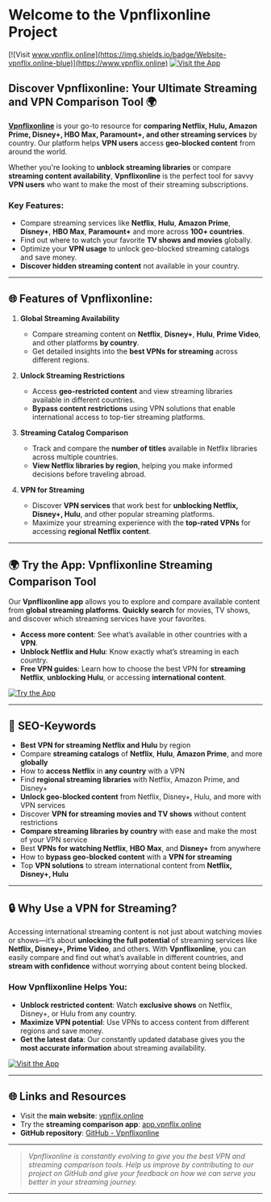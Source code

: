# Welcome to the Vpnflixonline Project

[![Visit www.vpnflix.online](https://img.shields.io/badge/Website-vpnflix.online-blue)](https://www.vpnflix.online)
[![Visit the App](https://img.shields.io/badge/Try%20the%20App-app.vpnflix.online-green)](https://app.vpnflix.online)

## Discover Vpnflixonline: Your Ultimate Streaming and VPN Comparison Tool 🌍

[**Vpnflixonline**](https://www.vpnflix.online) is your go-to resource for **comparing Netflix, Hulu, Amazon Prime, Disney+, HBO Max, Paramount+, and other streaming services** by country. Our platform helps **VPN users** access **geo-blocked content** from around the world. 

Whether you're looking to **unblock streaming libraries** or compare **streaming content availability**, **Vpnflixonline** is the perfect tool for savvy **VPN users** who want to make the most of their streaming subscriptions.

### Key Features:
- Compare streaming services like **Netflix**, **Hulu**, **Amazon Prime**, **Disney+**, **HBO Max**, **Paramount+** and more across **100+ countries**.
- Find out where to watch your favorite **TV shows and movies** globally.
- Optimize your **VPN usage** to unlock geo-blocked streaming catalogs and save money.
- **Discover hidden streaming content** not available in your country.
  
---

## 🌐 Features of Vpnflixonline:

1. **Global Streaming Availability**
    - Compare streaming content on **Netflix**, **Disney+**, **Hulu**, **Prime Video**, and other platforms **by country**.
    - Get detailed insights into the **best VPNs for streaming** across different regions.

2. **Unlock Streaming Restrictions**
    - Access **geo-restricted content** and view streaming libraries available in different countries.
    - **Bypass content restrictions** using VPN solutions that enable international access to top-tier streaming platforms.

3. **Streaming Catalog Comparison**
    - Track and compare the **number of titles** available in Netflix libraries across multiple countries.
    - **View Netflix libraries by region**, helping you make informed decisions before traveling abroad.

4. **VPN for Streaming**
    - Discover **VPN services** that work best for **unblocking Netflix, Disney+, Hulu**, and other popular streaming platforms.
    - Maximize your streaming experience with the **top-rated VPNs** for accessing **regional Netflix content**.

---

## 🌍 Try the App: Vpnflixonline Streaming Comparison Tool

Our **Vpnflixonline app** allows you to explore and compare available content from **global streaming platforms**. **Quickly search** for movies, TV shows, and discover which streaming services have your favorites.

- **Access more content**: See what’s available in other countries with a **VPN**.
- **Unblock Netflix and Hulu**: Know exactly what’s streaming in each country.
- **Free VPN guides**: Learn how to choose the best VPN for **streaming Netflix**, **unblocking Hulu**, or accessing **international content**.

[![Try the App](https://img.shields.io/badge/Try%20the%20App-app.vpnflix.online-green)](https://app.vpnflix.online)

---

## 🚀 SEO-Keywords

- **Best VPN for streaming Netflix and Hulu** by region
- Compare **streaming catalogs** of **Netflix**, **Hulu**, **Amazon Prime**, and more **globally**
- How to **access Netflix** in **any country** with a VPN
- Find **regional streaming libraries** with Netflix, Amazon Prime, and Disney+
- **Unlock geo-blocked content** from Netflix, Disney+, Hulu, and more with VPN services
- Discover **VPN for streaming movies and TV shows** without content restrictions
- **Compare streaming libraries by country** with ease and make the most of your VPN service
- Best **VPNs for watching Netflix**, **HBO Max**, and **Disney+** from anywhere
- How to **bypass geo-blocked content** with a **VPN for streaming**
- Top **VPN solutions** to stream international content from **Netflix, Disney+, Hulu**

---

## 🔒 Why Use a VPN for Streaming?

Accessing international streaming content is not just about watching movies or shows—it’s about **unlocking the full potential** of streaming services like **Netflix, Disney+, Prime Video**, and others. With **Vpnflixonline**, you can easily compare and find out what’s available in different countries, and **stream with confidence** without worrying about content being blocked.

### How Vpnflixonline Helps You:
- **Unblock restricted content**: Watch **exclusive shows** on Netflix, Disney+, or Hulu from any country.
- **Maximize VPN potential**: Use VPNs to access content from different regions and save money.
- **Get the latest data**: Our constantly updated database gives you the **most accurate information** about streaming availability.

[![Visit the App](https://img.shields.io/badge/Try%20the%20App-app.vpnflix.online-green)](https://app.vpnflix.online)

---

## 🌐 Links and Resources

- Visit the **main website**: [vpnflix.online](https://www.vpnflix.online)
- Try the **streaming comparison app**: [app.vpnflix.online](https://app.vpnflix.online)
- **GitHub repository**: [GitHub - Vpnflixonline](https://github.com/erictavares32/vpnflix)

---

> *Vpnflixonline is constantly evolving to give you the best VPN and streaming comparison tools. Help us improve by contributing to our project on GitHub and give your feedback on how we can serve you better in your streaming journey.*

---

